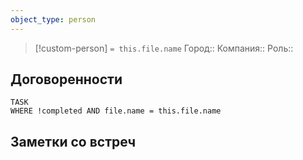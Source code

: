```yaml
---
object_type: person
---
```


> [!custom-person] `= this.file.name`
>Город:: 
>Компания:: 
>Роль:: 

## Договоренности

```dataview
TASK
WHERE !completed AND file.name = this.file.name
```

## Заметки со встреч
